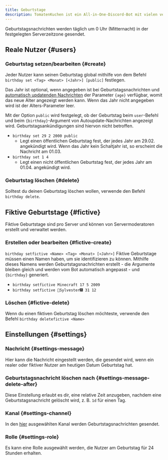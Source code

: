 ```yaml
---
title: Geburtstage
description: TomatenKuchen ist ein All-in-One-Discord-Bot mit vielen verschiedenen Funktionen. Mit dem Geburtstagssystem kann man Geburtstage pro Nutzer und pro Server erstellen. Du kannst auch Geburtstagskalender und eigene Erinnerungen erstellen.
---
```


Geburtstagsnachrichten werden täglich um 0 Uhr (Mitternacht) in der festgelegten Serverzeitzone gesendet.

## Reale Nutzer {#users}

### Geburtstag setzen/bearbeiten {#create}

Jeder Nutzer kann seinen Geburtstag global mithilfe von dem Befehl `birthday set <Tag> <Monat> [<Jahr>] [public]` festlegen.

Das Jahr ist optional, wenn angegeben ist bei Geburtstagsnachrichten und [automatisch updatenden Nachrichten](/autoupdate) der Parameter `{age}` verfügbar, womit das neue Alter angezeigt werden kann. Wenn das Jahr nicht angegeben wird ist der Alters-Parameter leer.

Mit der Option `public` wird festgelegt, ob der Geburtstag beim `user`-Befehl und beim `{birthday}`-Argument von Autoupdate-Nachrichten angezeigt wird.
Geburtstagsankündigungen sind hiervon nicht betroffen.

- `birthday set 29 2 2000 public`
	- Legt einen öffentlichen Geburtstag fest, der jedes Jahr am 29.02. angekündigt wird. Wenn das Jahr kein Schaltjahr ist, so erscheint die Nachricht am 01.03.
- `birthday set 1 4`
	- Legt einen nicht öffentlichen Geburtstag fest, der jedes Jahr am 01.04. angekündigt wird.

### Geburtstag löschen {#delete}

Solltest du deinen Geburtstag löschen wollen, verwende den Befehl `birthday delete`.

## Fiktive Geburtstage {#fictive}

Fiktive Geburtstage sind pro Server und können von Servermoderatoren erstellt und verwaltet werden.

### Erstellen oder bearbeiten {#fictive-create}

`birthday setfictive <Name> <Tag> <Monat> [<Jahr>]`
Fiktive Geburtstage müssen einen Namen haben, um sie identifizieren zu können. Mithilfe dieses Namens werden Geburtstagsnachrichten erstellt - die Argumente bleiben gleich und werden vom Bot automatisch angepasst - und `{birthday}` generiert.

- `birthday setfictive Minecraft 17 5 2009`
- `birthday setfictive 🎇Sylvester🎆 31 12`

### Löschen {#fictive-delete}

Wenn du einen fiktiven Geburtstag löschen möchteste, verwende den Befehl `birthday deletefictive <Name>`

## Einstellungen {#settings}

### Nachricht {#settings-message}

Hier kann die Nachricht eingestellt werden, die gesendet wird, wenn ein realer oder fiktiver Nutzer am heutigen Datum Geburtstag hat.

### Geburtstagsnachricht löschen nach {#settings-message-delete-after}

Diese Einstellung erlaubt es dir, eine relative Zeit anzugeben, nachdem eine Geburtstagsnachricht gelöscht wird, z. B. `1d` für einen Tag.

### Kanal {#settings-channel}

In den [hier](https://tomatenkuchen.com/dashboard/settings#birthdayChannel) ausgewählten Kanal werden Geburtstagsnachrichten gesendet.

### Rolle {#settings-role}

Es kann eine Rolle ausgewählt werden, die Nutzer am Geburtstag für 24 Stunden erhalten.
